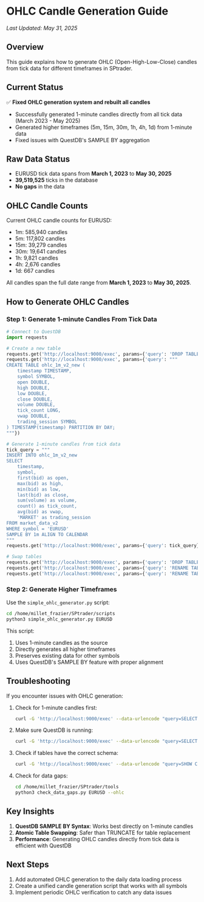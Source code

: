 # OHLC Candle Generation Guide

*Last Updated: May 31, 2025*

## Overview

This guide explains how to generate OHLC (Open-High-Low-Close) candles from tick data for different timeframes in SPtrader.

## Current Status

✅ **Fixed OHLC generation system and rebuilt all candles**
- Successfully generated 1-minute candles directly from all tick data (March 2023 - May 2025)
- Generated higher timeframes (5m, 15m, 30m, 1h, 4h, 1d) from 1-minute data
- Fixed issues with QuestDB's SAMPLE BY aggregation

## Raw Data Status

- EURUSD tick data spans from **March 1, 2023** to **May 30, 2025**
- **39,519,525** ticks in the database
- **No gaps** in the data

## OHLC Candle Counts

Current OHLC candle counts for EURUSD:
- 1m: 585,940 candles
- 5m: 117,802 candles
- 15m: 39,279 candles
- 30m: 19,641 candles
- 1h: 9,821 candles
- 4h: 2,676 candles
- 1d: 667 candles

All candles span the full date range from **March 1, 2023** to **May 30, 2025**.

## How to Generate OHLC Candles

### Step 1: Generate 1-minute Candles From Tick Data

```python
# Connect to QuestDB
import requests

# Create a new table
requests.get('http://localhost:9000/exec', params={'query': 'DROP TABLE IF EXISTS ohlc_1m_v2_new'})
requests.get('http://localhost:9000/exec', params={'query': """
CREATE TABLE ohlc_1m_v2_new (
    timestamp TIMESTAMP,
    symbol SYMBOL,
    open DOUBLE,
    high DOUBLE,
    low DOUBLE,
    close DOUBLE,
    volume DOUBLE,
    tick_count LONG,
    vwap DOUBLE,
    trading_session SYMBOL
) TIMESTAMP(timestamp) PARTITION BY DAY;
"""})

# Generate 1-minute candles from tick data
tick_query = """
INSERT INTO ohlc_1m_v2_new
SELECT 
    timestamp,
    symbol,
    first(bid) as open,
    max(bid) as high,
    min(bid) as low,
    last(bid) as close,
    sum(volume) as volume,
    count() as tick_count,
    avg(bid) as vwap,
    'MARKET' as trading_session
FROM market_data_v2
WHERE symbol = 'EURUSD'
SAMPLE BY 1m ALIGN TO CALENDAR
"""
requests.get('http://localhost:9000/exec', params={'query': tick_query})

# Swap tables
requests.get('http://localhost:9000/exec', params={'query': 'DROP TABLE IF EXISTS ohlc_1m_v2_old'})
requests.get('http://localhost:9000/exec', params={'query': 'RENAME TABLE ohlc_1m_v2 TO ohlc_1m_v2_old'})
requests.get('http://localhost:9000/exec', params={'query': 'RENAME TABLE ohlc_1m_v2_new TO ohlc_1m_v2'})
```

### Step 2: Generate Higher Timeframes

Use the `simple_ohlc_generator.py` script:

```bash
cd /home/millet_frazier/SPtrader/scripts
python3 simple_ohlc_generator.py EURUSD
```

This script:
1. Uses 1-minute candles as the source
2. Directly generates all higher timeframes
3. Preserves existing data for other symbols
4. Uses QuestDB's SAMPLE BY feature with proper alignment

## Troubleshooting

If you encounter issues with OHLC generation:

1. Check for 1-minute candles first:
   ```bash
   curl -G 'http://localhost:9000/exec' --data-urlencode "query=SELECT COUNT(*) FROM ohlc_1m_v2 WHERE symbol='EURUSD'"
   ```

2. Make sure QuestDB is running:
   ```bash
   curl -G 'http://localhost:9000/exec' --data-urlencode "query=SELECT 1"
   ```

3. Check if tables have the correct schema:
   ```bash
   curl -G 'http://localhost:9000/exec' --data-urlencode "query=SHOW COLUMNS FROM ohlc_15m_v2"
   ```

4. Check for data gaps:
   ```bash
   cd /home/millet_frazier/SPtrader/tools
   python3 check_data_gaps.py EURUSD --ohlc
   ```

## Key Insights

1. **QuestDB SAMPLE BY Syntax**: Works best directly on 1-minute candles
2. **Atomic Table Swapping**: Safer than TRUNCATE for table replacement
3. **Performance**: Generating OHLC candles directly from tick data is efficient with QuestDB

## Next Steps

1. Add automated OHLC generation to the daily data loading process
2. Create a unified candle generation script that works with all symbols
3. Implement periodic OHLC verification to catch any data issues